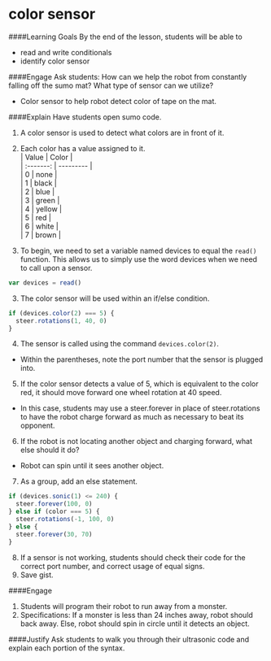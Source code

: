 # color sensor

####Learning Goals
By the end of the lesson, students will be able to
* read and write conditionals
* identify color sensor

####Engage
Ask students: How can we help the robot from constantly falling off the sumo mat? What type of sensor can we utilize?
  + Color sensor to help robot detect color of tape on the mat.

####Explain
Have students open sumo code.

1. A color sensor is used to detect what colors are in front of it. 
2. Each color has a value assigned to it.  
| Value     | Color     |  
| :-------: | --------- |  
| 0         | none      |  
| 1         | black     |  
| 2         | blue      |  
| 3         | green     |  
| 4         | yellow    |  
| 5         | red       |  
| 6         | white     |  
| 7         | brown     |  

3. To begin, we need to set a variable named devices to equal the ```read()``` function. This allows us to simply use the word devices when we need to call upon a sensor. 
```js
var devices = read()
```

3. The color sensor will be used within an if/else condition.
```js
if (devices.color(2) === 5) {
  steer.rotations(1, 40, 0)
}
```

4. The sensor is called using the command ```devices.color(2)```.
  + Within the parentheses, note the port number that the sensor is plugged into.
5. If the color sensor detects a value of 5, which is equivalent to the color red, it should move forward one wheel rotation at 40 speed.
  + In this case, students may use a steer.forever in place of steer.rotations to have the robot charge forward as much as necessary to beat its opponent. 
6. If the robot is not locating another object and charging forward, what else should it do?
  + Robot can spin until it sees another object.
7. As a group, add an else statement.
```js
if (devices.sonic(1) <= 240) {
  steer.forever(100, 0)
} else if (color === 5) {
  steer.rotations(-1, 100, 0)
} else {
  steer.forever(30, 70)
}
```

8. If a sensor is not working, students should check their code for the correct port number, and correct usage of equal signs.
9. Save gist.

####Engage
1. Students will program their robot to run away from a monster. 
2. Specifications: If a monster is less than 24 inches away, robot should back away. Else, robot should spin in circle until it detects an object.  

####Justify
Ask students to walk you through their ultrasonic code and explain each portion of the syntax. 

